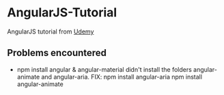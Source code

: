 # AngularJS-Tutorial
AngularJS tutorial from [Udemy](https://www.udemy.com/ultimate-angularjs-course/)

## Problems encountered
* npm install angular & angular-material didn't install the folders angular-animate and angular-aria. 
  FIX: npm install angular-aria
      npm install angular-animate
      